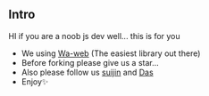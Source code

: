 ## Intro
HI if you are a noob js dev well... this is for you 
- We using [Wa-web](https://github.com/pedroslopez/whatsapp-web.js/blob/main/example.js) (The easiest library out there) 
- Before forking please give us a star...
- Also please follow us [suijin](https://github.com/Cyberkingcr7) and [Das](https://github.com/iamherok)
- Enjoy✨
